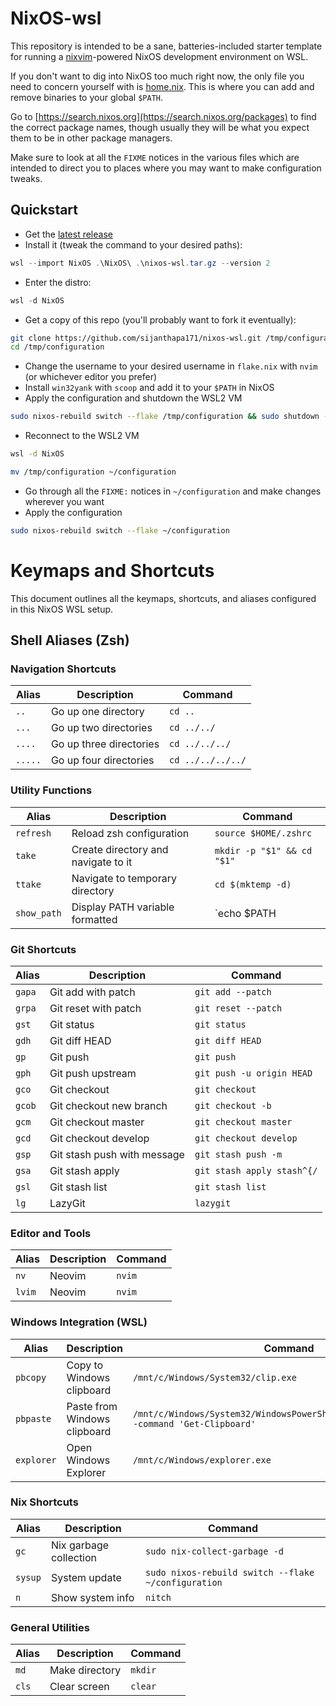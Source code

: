 # NixOS-wsl

This repository is intended to be a sane, batteries-included starter template
for running a [nixvim](https://github.com/sijanthapa171/nixvim)-powered NixOS
development environment on WSL.

If you don't want to dig into NixOS too much right now, the only file you need
to concern yourself with is [home.nix](home.nix). This is where you can add and
remove binaries to your global `$PATH`.

Go to [https://search.nixos.org](https://search.nixos.org/packages) to find the
correct package names, though usually they will be what you expect them to be
in other package managers.


Make sure to look at all the `FIXME` notices in the various files which are
intended to direct you to places where you may want to make configuration
tweaks.


## Quickstart


- Get the [latest
  release](https://github.com/sijanthapa171/nixos-wsl.git)
- Install it (tweak the command to your desired paths):

```powershell
wsl --import NixOS .\NixOS\ .\nixos-wsl.tar.gz --version 2
```

- Enter the distro:

```powershell
wsl -d NixOS
```

- Get a copy of this repo (you'll probably want to fork it eventually):

```bash
git clone https://github.com/sijanthapa171/nixos-wsl.git /tmp/configuration
cd /tmp/configuration
```

- Change the username to your desired username in `flake.nix` with `nvim` (or
  whichever editor you prefer)
- Install `win32yank` with `scoop` and add it to your `$PATH` in NixOS
- Apply the configuration and shutdown the WSL2 VM

```bash
sudo nixos-rebuild switch --flake /tmp/configuration && sudo shutdown -h now
```

- Reconnect to the WSL2 VM

```bash
wsl -d NixOS
```

```bash
mv /tmp/configuration ~/configuration
```

- Go through all the `FIXME:` notices in `~/configuration` and make changes
  wherever you want
- Apply the configuration

```bash
sudo nixos-rebuild switch --flake ~/configuration
```

# Keymaps and Shortcuts

This document outlines all the keymaps, shortcuts, and aliases configured in this NixOS WSL setup.

## Shell Aliases (Zsh)

### Navigation Shortcuts

| Alias | Description | Command |
|-------|-------------|---------|
| `..` | Go up one directory | `cd ..` |
| `...` | Go up two directories | `cd ../../` |
| `....` | Go up three directories | `cd ../../../` |
| `.....` | Go up four directories | `cd ../../../../` |

### Utility Functions

| Alias | Description | Command |
|-------|-------------|---------|
| `refresh` | Reload zsh configuration | `source $HOME/.zshrc` |
| `take` | Create directory and navigate to it | `mkdir -p "$1" && cd "$1"` |
| `ttake` | Navigate to temporary directory | `cd $(mktemp -d)` |
| `show_path` | Display PATH variable formatted | `echo $PATH | tr ' ' '\n'` |

### Git Shortcuts

| Alias | Description | Command |
|-------|-------------|---------|
| `gapa` | Git add with patch | `git add --patch` |
| `grpa` | Git reset with patch | `git reset --patch` |
| `gst` | Git status | `git status` |
| `gdh` | Git diff HEAD | `git diff HEAD` |
| `gp` | Git push | `git push` |
| `gph` | Git push upstream | `git push -u origin HEAD` |
| `gco` | Git checkout | `git checkout` |
| `gcob` | Git checkout new branch | `git checkout -b` |
| `gcm` | Git checkout master | `git checkout master` |
| `gcd` | Git checkout develop | `git checkout develop` |
| `gsp` | Git stash push with message | `git stash push -m` |
| `gsa` | Git stash apply | `git stash apply stash^{/` |
| `gsl` | Git stash list | `git stash list` |
| `lg` | LazyGit | `lazygit` |

### Editor and Tools

| Alias | Description | Command |
|-------|-------------|---------|
| `nv` | Neovim | `nvim` |
| `lvim` | Neovim | `nvim` |

### Windows Integration (WSL)

| Alias | Description | Command |
|-------|-------------|---------|
| `pbcopy` | Copy to Windows clipboard | `/mnt/c/Windows/System32/clip.exe` |
| `pbpaste` | Paste from Windows clipboard | `/mnt/c/Windows/System32/WindowsPowerShell/v1.0/powershell.exe -command 'Get-Clipboard'` |
| `explorer` | Open Windows Explorer | `/mnt/c/Windows/explorer.exe` |

### Nix Shortcuts

| Alias | Description | Command |
|-------|-------------|---------|
| `gc` | Nix garbage collection | `sudo nix-collect-garbage -d` |
| `sysup` | System update | `sudo nixos-rebuild switch --flake ~/configuration` |
| `n` | Show system info | `nitch` |

### General Utilities

| Alias | Description | Command |
|-------|-------------|---------|
| `md` | Make directory | `mkdir` |
| `cls` | Clear screen | `clear` |